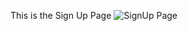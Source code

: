 This is the Sign Up Page
![SignUp Page](https://github.com/user-attachments/assets/f8426b1f-9da8-4a9f-9075-24135ca90389)

